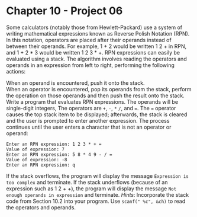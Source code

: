# Chapter 10 - Project 06

Some calculators (notably those from Hewlett-Packard) use a system of writing mathematical expressions known as Reverse Polish Notation (RPN). In this notation, operators are placed after their operands instead of between their operands. For example, 1 + 2 would be written 1 2 + in RPN, and 1 + 2 * 3 would be written 1 2 3 * +. RPN expressions can easily be evaluated using a stack. The algorithm involves reading the operators and operands in an expression from left to right, performing the following actions:  

When an operand is encountered, push it onto the stack.  
When an operator is encountered, pop its operands from the stack, perform the operation on those operands and then push the result onto the stack.  
Write a program that evaluates RPN expressions. The operands will be single-digit integers, The operators are `+`, `-`, `*` `/`, and `=`. The `=` operator causes the top stack item to be displayed; afterwards, the stack is cleared and the user is prompted to enter another expression. The process continues until the user enters a character that is not an operator or operand:  

```
Enter an RPN expression: 1 2 3 * + =
Value of expression: 7
Enter an RPN expression: 5 8 * 4 9 - / =
Value of expression: -8
Enter an RPN expression: q
```

If the stack overflows, the program will display the message `Expression is too complex` and terminate. If the stack underflows (because of an expression such as 1 2 + +), the program will display the message `Not enough operands in expression` and terminate. _Hints_: Incorporate the stack code from Section 10.2 into your program. Use `scanf(" %c", &ch)` to read the operators and operands.


